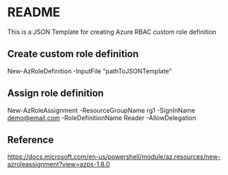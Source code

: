 # README

This is a JSON Template for creating Azure RBAC custom role definition

## Create custom role definition

New-AzRoleDefinition -InputFile "pathToJSONTemplate"

## Assign role definition

New-AzRoleAssignment -ResourceGroupName rg1 -SignInName demo@email.com -RoleDefinitionName Reader -AllowDelegation

## Reference
https://docs.microsoft.com/en-us/powershell/module/az.resources/new-azroleassignment?view=azps-1.8.0